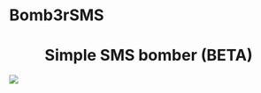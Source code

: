 # Bomb3rSMS

<h1 align="center"> Simple SMS bomber (BETA) </h1>
<img align="center" src="https://www.getintopcc.co/wp-content/uploads/2018/07/a-768x432.jpg">
